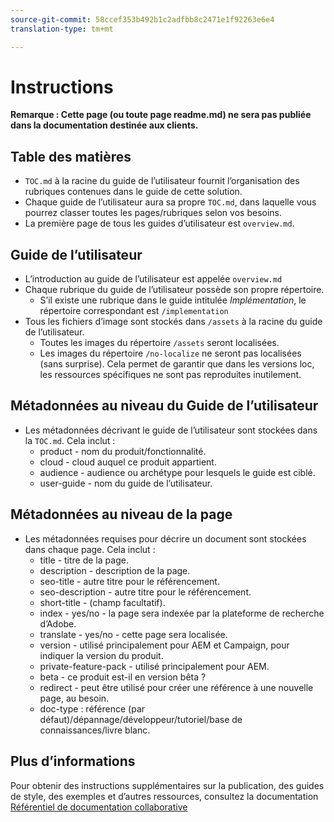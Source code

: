 ```yaml
---
source-git-commit: 58ccef353b492b1c2adfbb8c2471e1f92263e6e4
translation-type: tm+mt

---
```

# Instructions

**Remarque : Cette page (ou toute page readme.md) ne sera pas publiée dans la documentation destinée aux clients.**

## Table des matières

+ `TOC.md` à la racine du guide de l’utilisateur fournit l’organisation des rubriques contenues dans le guide de cette solution.
+ Chaque guide de l’utilisateur aura sa propre `TOC.md`, dans laquelle vous pourrez classer toutes les pages/rubriques selon vos besoins.
+ La première page de tous les guides d’utilisateur est `overview.md`.

## Guide de l’utilisateur

+ L’introduction au guide de l’utilisateur est appelée `overview.md`
+ Chaque rubrique du guide de l’utilisateur possède son propre répertoire.
   + S’il existe une rubrique dans le guide intitulée *Implémentation*, le répertoire correspondant est `/implementation`
+ Tous les fichiers d’image sont stockés dans `/assets` à la racine du guide de l’utilisateur.
   + Toutes les images du répertoire `/assets` seront localisées.
   + Les images du répertoire `/no-localize` ne seront pas localisées (sans surprise). Cela permet de garantir que dans les versions loc, les ressources spécifiques ne sont pas reproduites inutilement.

## Métadonnées au niveau du Guide de l’utilisateur

+ Les métadonnées décrivant le guide de l’utilisateur sont stockées dans la `TOC.md`. Cela inclut :
   + product - nom du produit/fonctionnalité.
   + cloud - cloud auquel ce produit appartient.
   + audience - audience ou archétype pour lesquels le guide est ciblé.
   + user-guide - nom du guide de l’utilisateur.

## Métadonnées au niveau de la page

+ Les métadonnées requises pour décrire un document sont stockées dans chaque page. Cela inclut :
   + title - titre de la page.
   + description - description de la page.
   + seo-title - autre titre pour le référencement.
   + seo-description - autre titre pour le référencement.
   + short-title - (champ facultatif).
   + index - yes/no - la page sera indexée par la plateforme de recherche d’Adobe.
   + translate - yes/no - cette page sera localisée.
   + version - utilisé principalement pour AEM et Campaign, pour indiquer la version du produit.
   + private-feature-pack - utilisé principalement pour AEM.
   + beta - ce produit est-il en version bêta ?
   + redirect - peut être utilisé pour créer une référence à une nouvelle page, au besoin.
   + doc-type : référence (par défaut)/dépannage/développeur/tutoriel/base de connaissances/livre blanc.

## Plus d’informations

Pour obtenir des instructions supplémentaires sur la publication, des guides de style, des exemples et d’autres ressources, consultez la documentation [Référentiel de documentation collaborative](https://git.corp.adobe.com/AdobeDocs/collaborative-doc-instructions)
